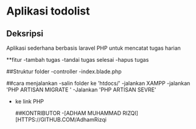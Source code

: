# Aplikasi todolist

## Deksripsi
Aplikasi sederhana berbasis laravel PHP untuk mencatat tugas harian 

**fitur
-tambah tugas
-tandai tugas selesai
-hapus tugas

##Struktur folder
-controller
-index.blade.php

##cara menjalankan
-salin folder ke 'htdocs/'
-jalankan XAMPP
-jalankan 'PHP ARTISAN MIGRATE '
-Jalankan 'PHP ARTISAN SEVRE'
- ke link PHP

  ##KONTRIBUTOR
  -[ADHAM MUHAMMAD RIZQI][HTTPS://GITHUB.COM/AdhamRizqi
